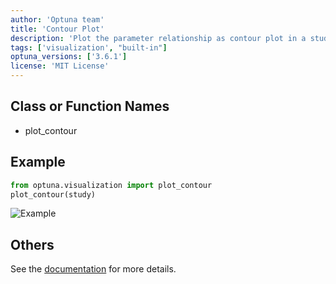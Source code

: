 ```yaml
---
author: 'Optuna team'
title: 'Contour Plot'
description: 'Plot the parameter relationship as contour plot in a study.'
tags: ['visualization', "built-in"]
optuna_versions: ['3.6.1']
license: 'MIT License'
---
```


## Class or Function Names
- plot_contour

## Example
```python
from optuna.visualization import plot_contour
plot_contour(study)
```

![Example](images/thumbnail.png "Example")

## Others
See the [documentation](https://optuna.readthedocs.io/en/stable/reference/visualization/generated/optuna.visualization.plot_contour.html) for more details.
